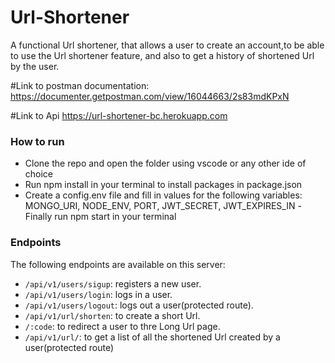 # Url-Shortener

 A functional Url shortener, that allows a user to create an account,to be able to use the Url shortener feature, and also to get a history of shortened Url by the user.
 
#Link to postman documentation: 
https://documenter.getpostman.com/view/16044663/2s83mdKPxN

#Link to Api
https://url-shortener-bc.herokuapp.com

### How to run
- Clone the repo and open the folder using vscode or any other ide of choice
- Run npm install in your terminal to install packages in package.json
- Create a config.env file and fill in values for the following variables:
MONGO_URI,
NODE_ENV,
PORT,
JWT_SECRET,
JWT_EXPIRES_IN
-Finally run npm start in your terminal

### Endpoints
The following endpoints are available on this server:
- `/api/v1/users/sigup`: registers a new user.
- `/api/v1/users/login`: logs in a user.
- `/api/v1/users/logout`: logs out a user(protected route).
- `/api/v1/url/shorten`: to create a short Url.
- `/:code`: to redirect a user to thre Long Url page.
- `/api/v1/url/`: to get a list of all the shortened Url created by a user(protected route)
